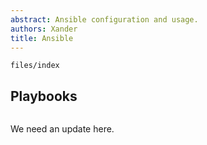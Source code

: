 ```yaml
---
abstract: Ansible configuration and usage.
authors: Xander
title: Ansible
---
```


```{toctree}
files/index
```

## Playbooks

```{autoyaml} ansible/hosts.yml
```

We need an update here.

```{sectionauthor} Xander Harris <xander.harris@gmail.com>
```
